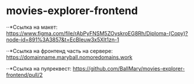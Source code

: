 # movies-explorer-frontend

⋅⋅*Ссылка на макет: https://www.figma.com/file/rAbPyFNSM5ZOyskroEG8Rh/Diploma-(Copy)?node-id=891%3A3857&t=EcBIeuw3x5Xlt1zn-1

⋅⋅*Ссылка на фронтенд часть на сервере: https://domainname.maryball.nomoredomains.work

⋅⋅*Ссылка на пулреквест: https://github.com/BallMary/movies-explorer-frontend/pull/2

